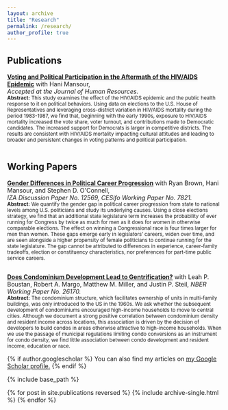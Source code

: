 ```yaml
---
layout: archive
title: "Research"
permalink: /research/
author_profile: true
---
```

## Publications
**[Voting and Political Participation in the Aftermath of the HIV/AIDS Epidemic](https://jmreeves.github.io/files/AIDSMortalityAndVoting.pdf)** with Hani Mansour,
<br/>*Accepted at the Journal of Human Resources.*
<br/>
<sub>**Abstract:** This study examines the effect of the HIV/AIDS epidemic and the public health response to it on political behaviors. Using data on elections to the U.S. House of Representatives and leveraging cross-district variation in HIV/AIDS mortality during the period 1983-1987, we find that, beginning with the early 1990s, exposure to HIV/AIDS mortality increased the vote share, voter turnout, and contributions made to Democratic candidates. The increased support for Democrats is larger in competitive districts. The results are consistent with HIV/AIDS mortality impacting cultural attitudes and leading to broader and persistent changes in voting patterns and political participation. <sub/>
<br/>
<br/> 
## Working Papers
**[Gender Differences in Political Career Progression](https://jmreeves.github.io/files/CareerPathGenderGap.pdf)** with Ryan Brown, Hani Mansour, and Stephen D. O'Connell,
<br/>*IZA Discussion Paper No. 12569, CESifo Working Paper No. 7821.*
<br/>
<sub>**Abstract:** We quantify the gender gap in political career progression from state to national levels among U.S. politicians and study its underlying causes. Using a close elections strategy, we find that an additional state legislature term increases the probability of ever running for Congress by twice as much for men as it does for women in otherwise comparable elections. The effect on winning a Congressional race is four times larger for men than women. These gaps emerge early in legislators’ careers, widen over time, and are seen alongside a higher propensity of female politicians to continue running for the state legislature. The gap cannot be attributed to differences in experience, career-family tradeoffs, election or constituency characteristics, nor preferences for part-time public service careers.<sub/> 
<br/>
<br/>  
  
**[Does Condominium Development Lead to Gentrification?](https://jmreeves.github.io/files/CondoGentrification.pdf)** with Leah P. Boustan, Robert A. Margo, Matthew M. Miller, and Justin P. Steil, *NBER Working Paper No. 26170.*
<br/>
<sub>**Abstract:** The condominium structure, which facilitates ownership of units in multi-family buildings, was only introduced to the US in the 1960s. We ask whether the subsequent development of condominiums encouraged high-income households to move to central cities. Although we document a strong positive correlation between condominium density and resident income across locations, this association is driven by the decision of developers to build condos in areas otherwise attractive to high-income households. When we use the passage of municipal regulations limiting condo conversions as an instrument for condo density, we find little association between condo development and resident income, education or race.<sub/>



{% if author.googlescholar %}
  You can also find my articles on <u><a href="{{author.googlescholar}}">my Google Scholar profile</a>.</u>
{% endif %}

{% include base_path %}

{% for post in site.publications reversed %}
  {% include archive-single.html %}
{% endfor %}
